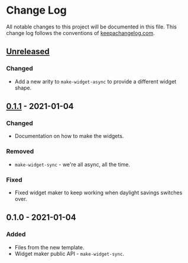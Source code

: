 # Change Log
All notable changes to this project will be documented in this file. This change log follows the conventions of [keepachangelog.com](http://keepachangelog.com/).

## [Unreleased]
### Changed
- Add a new arity to `make-widget-async` to provide a different widget shape.

## [0.1.1] - 2021-01-04
### Changed
- Documentation on how to make the widgets.

### Removed
- `make-widget-sync` - we're all async, all the time.

### Fixed
- Fixed widget maker to keep working when daylight savings switches over.

## 0.1.0 - 2021-01-04
### Added
- Files from the new template.
- Widget maker public API - `make-widget-sync`.

[Unreleased]: https://github.com/your-name/mediawiki/compare/0.1.1...HEAD
[0.1.1]: https://github.com/your-name/mediawiki/compare/0.1.0...0.1.1
